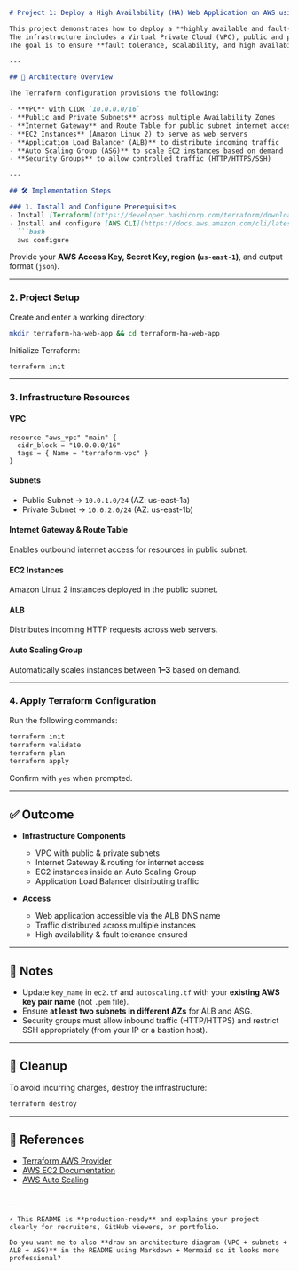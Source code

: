 
````markdown
# Project 1: Deploy a High Availability (HA) Web Application on AWS using Terraform

This project demonstrates how to deploy a **highly available and fault-tolerant web application** on AWS using **Terraform**.  
The infrastructure includes a Virtual Private Cloud (VPC), public and private subnets, internet gateway, route tables, EC2 instances, an Application Load Balancer (ALB), and an Auto Scaling Group (ASG).  
The goal is to ensure **fault tolerance, scalability, and high availability** for the web application.

---

## 🚀 Architecture Overview

The Terraform configuration provisions the following:

- **VPC** with CIDR `10.0.0.0/16`
- **Public and Private Subnets** across multiple Availability Zones
- **Internet Gateway** and Route Table for public subnet internet access
- **EC2 Instances** (Amazon Linux 2) to serve as web servers
- **Application Load Balancer (ALB)** to distribute incoming traffic
- **Auto Scaling Group (ASG)** to scale EC2 instances based on demand
- **Security Groups** to allow controlled traffic (HTTP/HTTPS/SSH)

---

## 🛠 Implementation Steps

### 1. Install and Configure Prerequisites
- Install [Terraform](https://developer.hashicorp.com/terraform/downloads)
- Install and configure [AWS CLI](https://docs.aws.amazon.com/cli/latest/userguide/install-cliv2.html):
  ```bash
  aws configure
````

Provide your **AWS Access Key, Secret Key, region (`us-east-1`)**, and output format (`json`).

---

### 2. Project Setup

Create and enter a working directory:

```bash
mkdir terraform-ha-web-app && cd terraform-ha-web-app
```

Initialize Terraform:

```bash
terraform init
```

---

### 3. Infrastructure Resources

#### VPC

```hcl
resource "aws_vpc" "main" {
  cidr_block = "10.0.0.0/16"
  tags = { Name = "terraform-vpc" }
}
```

#### Subnets

* Public Subnet → `10.0.1.0/24` (AZ: us-east-1a)
* Private Subnet → `10.0.2.0/24` (AZ: us-east-1b)

#### Internet Gateway & Route Table

Enables outbound internet access for resources in public subnet.

#### EC2 Instances

Amazon Linux 2 instances deployed in the public subnet.

#### ALB

Distributes incoming HTTP requests across web servers.

#### Auto Scaling Group

Automatically scales instances between **1–3** based on demand.

---

### 4. Apply Terraform Configuration

Run the following commands:

```bash
terraform init
terraform validate
terraform plan
terraform apply
```

Confirm with `yes` when prompted.

---

## ✅ Outcome

* **Infrastructure Components**

  * VPC with public & private subnets
  * Internet Gateway & routing for internet access
  * EC2 instances inside an Auto Scaling Group
  * Application Load Balancer distributing traffic

* **Access**

  * Web application accessible via the ALB DNS name
  * Traffic distributed across multiple instances
  * High availability & fault tolerance ensured

---

## 📌 Notes

* Update `key_name` in `ec2.tf` and `autoscaling.tf` with your **existing AWS key pair name** (not `.pem` file).
* Ensure **at least two subnets in different AZs** for ALB and ASG.
* Security groups must allow inbound traffic (HTTP/HTTPS) and restrict SSH appropriately (from your IP or a bastion host).

---

## 🧹 Cleanup

To avoid incurring charges, destroy the infrastructure:

```bash
terraform destroy
```

---

## 📖 References

* [Terraform AWS Provider](https://registry.terraform.io/providers/hashicorp/aws/latest/docs)
* [AWS EC2 Documentation](https://docs.aws.amazon.com/ec2/index.html)
* [AWS Auto Scaling](https://docs.aws.amazon.com/autoscaling/index.html)

```

---

⚡ This README is **production-ready** and explains your project clearly for recruiters, GitHub viewers, or portfolio.  

Do you want me to also **draw an architecture diagram (VPC + subnets + ALB + ASG)** in the README using Markdown + Mermaid so it looks more professional?
```
